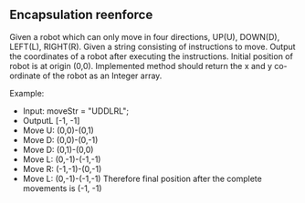 ## Encapsulation reenforce

Given a robot which can only move in four directions, UP(U), DOWN(D), LEFT(L), RIGHT(R). Given a string consisting
of instructions to move. Output the coordinates of a robot after executing the instructions. Initial position
of robot is at origin (0,0). Implemented method should return the x and y co-ordinate of the robot as an Integer
array.

Example:
- Input: moveStr = "UDDLRL";
- OutputL [-1, -1]
- Move U: (0,0)-(0,1)
- Move D: (0,0)-(0,-1)
- Move D: (0,1)-(0,0)
- Move L: (0,-1)-(-1,-1)
- Move R: (-1,-1)-(0,-1)
- Move L: (0,-1)-(-1,-1)
  Therefore final position after the complete movements is (-1, -1)
